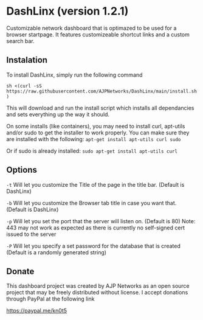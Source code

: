 # DashLinx (version 1.2.1)
 Customizable network dashboard that is optimazed to be used for a browser startpage.  It features customizeable shortcut links and a custom search bar.


## Instalation

To install DashLinx, simply run the following command

```sh <(curl -sS https://raw.githubusercontent.com/AJPNetworks/DashLinx/main/install.sh)```

This will download and run the install script which installs all dependancies and sets everything up the way it should.

On some installs (like containers), you may need to install curl, apt-utils and/or sudo to get the installer to work properly.  You can make sure they are installed with the following:
`apt-get install apt-utils curl sudo`

Or if sudo is already installed:
`sudo apt-get install apt-utils curl`

## Options

`-t` Will let you customize the Title of the page in the title bar. (Default is DashLinx)

`-b` Will let you customize the Browser tab title in case you want that. (Default is DashLinx)

`-p` Will let you set the port that the server will listen on. (Default is 80) Note: 443 may not work as expected as there is currently no self-signed cert issued to the server

`-P` Will let you specify a set password for the database that is created (Default is a randomly generated string)


## Donate

 This dashboard project was created by AJP Networks as an open source project that may be freely distributed without license.
 I accept donations through PayPal at the following link

 https://paypal.me/kn0t5